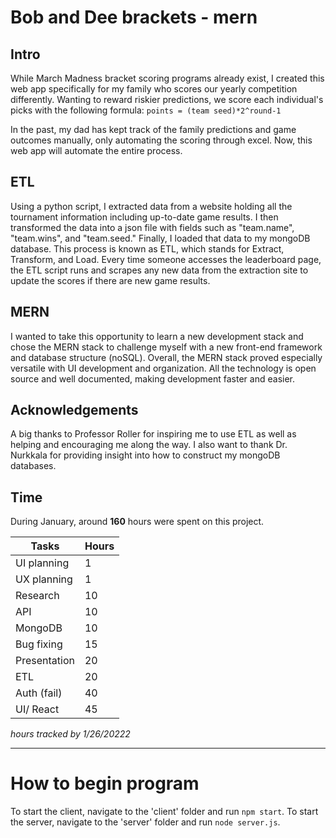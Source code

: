# Bob and Dee brackets - mern

## Intro
While March Madness bracket scoring programs already exist, I created this web app specifically for my family who scores our yearly competition differently. Wanting to reward riskier predictions, we score each individual's picks with the following formula:
`points = (team seed)*2^round-1`

In the past, my dad has kept track of the family predictions and game outcomes manually, only automating the scoring through excel. Now, this web app will automate the entire process.

## ETL
Using a python script, I extracted data from a website holding all the tournament information including up-to-date game results. I then transformed the data into a json file with fields such as "team.name", "team.wins", and "team.seed." Finally, I loaded that data to my mongoDB database. This process is known as ETL, which stands for Extract, Transform, and Load. Every time someone accesses the leaderboard page, the ETL script runs and scrapes any new data from the extraction site to update the scores if there are new game results.

## MERN
I wanted to take this opportunity to learn a new development stack and chose the MERN stack to challenge myself with a new front-end framework and database structure (noSQL). Overall, the MERN stack proved especially versatile with UI development and organization. All the technology is open source and well documented, making development faster and easier.

## Acknowledgements
A big thanks to Professor Roller for inspiring me to use ETL as well as helping and encouraging me along the way. I also want to thank Dr. Nurkkala for providing insight into how to construct my mongoDB databases.

## Time
During January, around <b>160</b> hours were spent on this project.

| Tasks       | Hours       |
| ----------- | ----------- |
| UI planning | 1           |
| UX planning | 1           |
| Research    | 10          |
| API         | 10          |
| MongoDB     | 10          |
| Bug fixing  | 15          |
| Presentation| 20          |
| ETL         | 20          |
| Auth (fail) | 40          |
| UI/ React   | 45          |

<em>hours tracked by 1/26/20222</em>

-----------------------------

# How to begin program
To start the client, navigate to the 'client' folder and run `npm start`. To start the server, navigate to the 'server' folder and run `node server.js`.
